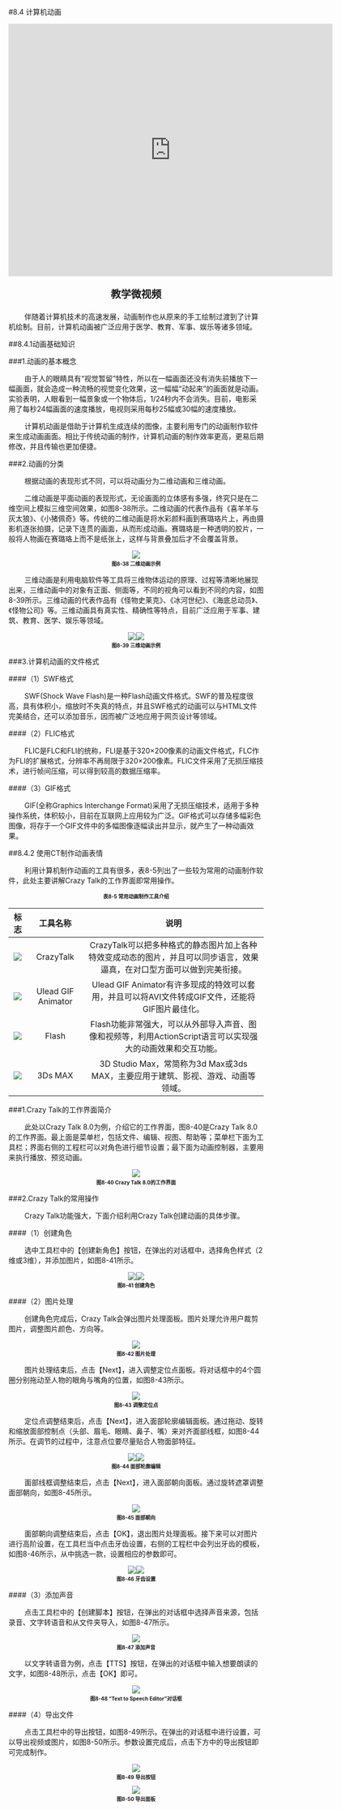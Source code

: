 #8.4 计算机动画

<div align="center"><iframe frameborder="0" width="640" height="498" src="https://v.qq.com/txp/iframe/player.html?vid=a0875etfj04" allowFullScreen="true"></iframe></div>
<div align="center"><p style="font-size:20px; font-weight:bold">教学微视频</p></div>

&nbsp;&nbsp;&nbsp;&nbsp;&nbsp;&nbsp;&nbsp;&nbsp;伴随着计算机技术的高速发展，动画制作也从原来的手工绘制过渡到了计算机绘制。目前，计算机动画被广泛应用于医学、教育、军事、娱乐等诸多领域。

##8.4.1动画基础知识

###1.动画的基本概念

&nbsp;&nbsp;&nbsp;&nbsp;&nbsp;&nbsp;&nbsp;&nbsp;由于人的眼睛具有“视觉暂留”特性，所以在一幅画面还没有消失前播放下一幅画面，就会造成一种流畅的视觉变化效果，这一幅幅“动起来”的画面就是动画。实验表明，人眼看到一幅景象或一个物体后，1/24秒内不会消失。目前，电影采用了每秒24幅画面的速度播放，电视则采用每秒25幅或30幅的速度播放。

&nbsp;&nbsp;&nbsp;&nbsp;&nbsp;&nbsp;&nbsp;&nbsp;计算机动画是借助于计算机生成连续的图像，主要利用专门的动画制作软件来生成动画画面。相比于传统动画的制作，计算机动画的制作效率更高，更易后期修改，并且传输也更加便捷。

###2.动画的分类

&nbsp;&nbsp;&nbsp;&nbsp;&nbsp;&nbsp;&nbsp;&nbsp;根据动画的表现形式不同，可以将动画分为二维动画和三维动画。

&nbsp;&nbsp;&nbsp;&nbsp;&nbsp;&nbsp;&nbsp;&nbsp;二维动画是平面动画的表现形式，无论画面的立体感有多强，终究只是在二维空间上模拟三维空间效果，如图8-38所示。二维动画的代表作品有《喜羊羊与灰太狼》、《小猪佩奇》等。传统的二维动画是将水彩颜料画到赛璐珞片上，再由摄影机逐张拍摄，记录下连贯的画面，从而形成动画。赛璐珞是一种透明的胶片，一般将人物画在赛璐珞上而不是纸张上，这样与背景叠加后才不会覆盖背景。

<div align="center"><img src="/images/8-38.png"><p style="text-align:center; font-size:10px; margin-top:2px; font-weight:bold">图8-38 二维动画示例</p></div> 

&nbsp;&nbsp;&nbsp;&nbsp;&nbsp;&nbsp;&nbsp;&nbsp;三维动画是利用电脑软件等工具将三维物体运动的原理、过程等清晰地展现出来，三维动画中的对象有正面、侧面等，不同的视角可以看到不同的内容，如图8-39所示。三维动画的代表作品有《怪物史莱克》、《冰河世纪》、《海底总动员》、《怪物公司》等。三维动画具有真实性、精确性等特点，目前广泛应用于军事、建筑、教育、医学、娱乐等领域。

<div align="center"><img src="/images/8-39-1.png"><img src="/images/8-39-2.jpg"><p style="text-align:center; font-size:10px; margin-top:2px; font-weight:bold">图8-39 三维动画示例</p></div>  

###3.计算机动画的文件格式

####（1）SWF格式	

&nbsp;&nbsp;&nbsp;&nbsp;&nbsp;&nbsp;&nbsp;&nbsp;SWF(Shock Wave Flash)是一种Flash动画文件格式。SWF的普及程度很高，具有体积小，缩放时不失真的特点，并且SWF格式的动画可以与HTML文件完美结合，还可以添加音乐，因而被广泛地应用于网页设计等领域。

####（2）FLIC格式

&nbsp;&nbsp;&nbsp;&nbsp;&nbsp;&nbsp;&nbsp;&nbsp;FLIC是FLC和FLI的统称，FLI是基于320×200像素的动画文件格式，FLC作为FLI的扩展格式，分辨率不再局限于320×200像素。FLIC文件采用了无损压缩技术，进行帧间压缩，可以得到较高的数据压缩率。

####（3）GIF格式

&nbsp;&nbsp;&nbsp;&nbsp;&nbsp;&nbsp;&nbsp;&nbsp;GIF(全称Graphics Interchange Format)采用了无损压缩技术，适用于多种操作系统，体积较小，目前在互联网上应用较为广泛。GIF格式可以存储多幅彩色图像，将存于一个GIF文件中的多幅图像逐幅读出并显示，就产生了一种动画效果。

##8.4.2 使用CT制作动画表情

&nbsp;&nbsp;&nbsp;&nbsp;&nbsp;&nbsp;&nbsp;&nbsp;利用计算机制作动画的工具有很多，表8-5列出了一些较为常用的动画制作软件，此处主要讲解Crazy Talk的工作界面即常用操作。

<div align="center"><p style="text-align:center; font-size:10px; margin-top:2px; font-weight:bold">表8-5 常用动画制作工具介绍</p></div>

|标志|工具名称|说明|
| :------: | :------: | :------: |
|<img src="/images/cz.png">|CrazyTalk|CrazyTalk可以把多种格式的静态图片加上各种特效变成动态的图片，并且可以同步语言，效果逼真，在对口型方面可以做到完美衔接。|
|<img src="/images/uga.jpg">|Ulead GIF Animator|Ulead GIF Animator有许多现成的特效可以套用，并且可以将AVI文件转成GIF文件，还能将GIF图片最佳化。|
|<img src="/images/flash.png">|Flash|Flash功能非常强大，可以从外部导入声音、图像和视频等，利用ActionScript语言可以实现强大的动画效果和交互功能。|
|<img src="/images/3d.png">|3Ds MAX|3D Studio Max，常简称为3d Max或3ds MAX，主要应用于建筑、影视、游戏、动画等领域。|

###1.Crazy Talk的工作界面简介

&nbsp;&nbsp;&nbsp;&nbsp;&nbsp;&nbsp;&nbsp;&nbsp;此处以Crazy Talk 8.0为例，介绍它的工作界面，图8-40是Crazy Talk 8.0的工作界面。最上面是菜单栏，包括文件、编辑、视图、帮助等；菜单栏下面为工具栏；界面右侧的工程栏可以对角色进行细节设置；最下面为动画控制器，主要用来执行播放、预览动画。

<div align="center"><img src="/images/8-40.png"><p style="text-align:center; font-size:10px; margin-top:2px; font-weight:bold">图8-40 Crazy Talk 8.0的工作界面</p></div> 

###2.Crazy Talk的常用操作

&nbsp;&nbsp;&nbsp;&nbsp;&nbsp;&nbsp;&nbsp;&nbsp;Crazy Talk功能强大，下面介绍利用Crazy Talk创建动画的具体步骤。

####（1）创建角色	

&nbsp;&nbsp;&nbsp;&nbsp;&nbsp;&nbsp;&nbsp;&nbsp;选中工具栏中的【创建新角色】按钮，在弹出的对话框中，选择角色样式（2维或3维），并添加图片，如图8-41所示。

<div align="center"><img src="/images/8-41-1.png"><img src="/images/8-41-2.png"><p style="text-align:center; font-size:10px; margin-top:2px; font-weight:bold">图8-41 创建角色</p></div> 

####（2）图片处理

&nbsp;&nbsp;&nbsp;&nbsp;&nbsp;&nbsp;&nbsp;&nbsp;创建角色完成后，Crazy Talk会弹出图片处理面板。图片处理允许用户裁剪图片，调整图片颜色、方向等。

<div align="center"><img src="/images/8-42.png"><p style="text-align:center; font-size:10px; margin-top:2px; font-weight:bold">图8-42 图片处理</p></div> 


&nbsp;&nbsp;&nbsp;&nbsp;&nbsp;&nbsp;&nbsp;&nbsp;图片处理结束后，点击【Next】，进入调整定位点面板。将对话框中的4个圆圈分别拖动至人物的眼角与嘴角的位置，如图8-43所示。

<div align="center"><img src="/images/8-43.png"><p style="text-align:center; font-size:10px; margin-top:2px; font-weight:bold">图8-43 调整定位点</p></div> 

&nbsp;&nbsp;&nbsp;&nbsp;&nbsp;&nbsp;&nbsp;&nbsp;定位点调整结束后，点击【Next】，进入面部轮廓编辑面板。通过拖动、旋转和缩放面部控制点（头部、眉毛、眼睛、鼻子、嘴）来对齐面部线框，如图8-44所示。在调节的过程中，注意点位要尽量贴合人物面部特征。

<div align="center"><img src="/images/8-44-1.png"><img src="/images/8-44-2.png"><p style="text-align:center; font-size:10px; margin-top:2px; font-weight:bold">图8-44 面部轮廓编辑</p></div>  

&nbsp;&nbsp;&nbsp;&nbsp;&nbsp;&nbsp;&nbsp;&nbsp;面部线框调整结束后，点击【Next】，进入面部朝向面板。通过旋转遮罩调整面部朝向，如图8-45所示。

<div align="center"><img src="/images/8-45.png"><p style="text-align:center; font-size:10px; margin-top:2px; font-weight:bold">图8-45 面部朝向</p></div> 

&nbsp;&nbsp;&nbsp;&nbsp;&nbsp;&nbsp;&nbsp;&nbsp;面部朝向调整结束后，点击【OK】，退出图片处理面板。接下来可以对图片进行高阶设置，在工具栏当中点击牙齿设置，右侧的工程栏中会列出牙齿的模板，如图8-46所示，从中挑选一款，设置相应的参数即可。

<div align="center"><img src="/images/8-46-1.png"><img src="/images/8-46-2.png"><p style="text-align:center; font-size:10px; margin-top:2px; font-weight:bold">图8-46 牙齿设置</p></div>  

####（3）添加声音

&nbsp;&nbsp;&nbsp;&nbsp;&nbsp;&nbsp;&nbsp;&nbsp;点击工具栏中的【创建脚本】按钮，在弹出的对话框中选择声音来源，包括录音、文字转语音和从文件夹导入，如图8-47所示。

<div align="center"><img src="/images/8-47.png"><p style="text-align:center; font-size:10px; margin-top:2px; font-weight:bold">图8-47 添加声音</p></div> 

&nbsp;&nbsp;&nbsp;&nbsp;&nbsp;&nbsp;&nbsp;&nbsp;以文字转语音为例，点击【TTS】按钮，在弹出的对话框中输入想要朗读的文字，如图8-48所示，点击【OK】即可。

<div align="center"><img src="/images/8-48.png"><p style="text-align:center; font-size:10px; margin-top:2px; font-weight:bold">图8-48 “Text to Speech Editor”对话框</p></div> 

####（4）导出文件

&nbsp;&nbsp;&nbsp;&nbsp;&nbsp;&nbsp;&nbsp;&nbsp;点击工具栏中的导出按钮，如图8-49所示。在弹出的对话框中进行设置，可以导出视频或图片，如图8-50所示。参数设置完成后，点击下方中的导出按钮即可完成制作。

<div align="center"><img src="/images/8-49.png"><p style="text-align:center; font-size:10px; margin-top:2px; font-weight:bold">图8-49 导出按钮</p></div> 

<div align="center"><img src="/images/8-50.png"><p style="text-align:center; font-size:10px; margin-top:2px; font-weight:bold">图8-50 导出面板</p></div> 